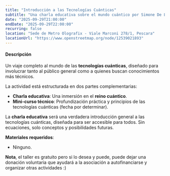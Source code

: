 ```yaml
---
title: "Introducción a las Tecnologías Cuánticas"
subtitle: "Una charla educativa sobre el mundo cuántico por Simone De Liberato"
date: "2025-09-29T21:00:00"
endDate: "2025-09-29T22:00:00"
recurring: false
location: "Sede de Metro Olografix - Viale Marconi 278/1, Pescara"
locationUrl: "https://www.openstreetmap.org/node/12539021893"
---
```


#### **Descripción**
Un viaje completo al mundo de las **tecnologías cuánticas**, diseñado para involucrar tanto al público general como a quienes buscan conocimientos más técnicos.

La actividad está estructurada en dos partes complementarias:
- **Charla educativa**: Una inmersión en el **reino cuántico**.
- **Mini-curso técnico**: Profundización práctica y principios de las tecnologías cuánticas (fecha por determinar).

La **charla educativa** será una verdadera introducción general a las tecnologías cuánticas, diseñada para ser accesible para todos. Sin ecuaciones, solo conceptos y posibilidades futuras.

**Materiales requeridos**:
- Ninguno.

**Nota**, el taller es gratuito pero si lo desea y puede, puede dejar una donación voluntaria que ayudará a la asociación a autofinanciarse y organizar otras actividades :)